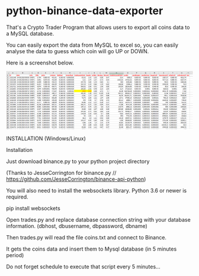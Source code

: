 # python-binance-data-exporter

That's a Crypto Trader Program that allows users to export all coins data to a MySQL database. 

You can easily export the data from MySQL to excel so, you can easily analyse the data to guess which coin will go UP or DOWN. 

Here is a screenshot below.

![alt text](https://github.com/goksinenki/python-binance-data-exporter/blob/master/binance_data_sample.PNG)

INSTALLATION (Windows/Linux)

Installation

Just download binance.py to your python project directory

(Thanks to JesseCorrington for binance.py // https://github.com/JesseCorrington/binance-api-python)

You will also need to install the websockets library. Python 3.6 or newer is required.

pip install websockets

Open trades.py and replace database connection string with your database information. (dbhost, dbusername, dbpassword, dbname)

Then trades.py will read the file coins.txt and connect to Binance.

It gets the coins data and insert them to Mysql database (in 5 minutes period)

Do not forget schedule to execute that script every 5 minutes...
